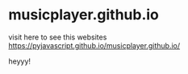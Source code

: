 # musicplayer.github.io
visit here to see this websites https://pyjavascript.github.io/musicplayer.github.io/

heyyy!